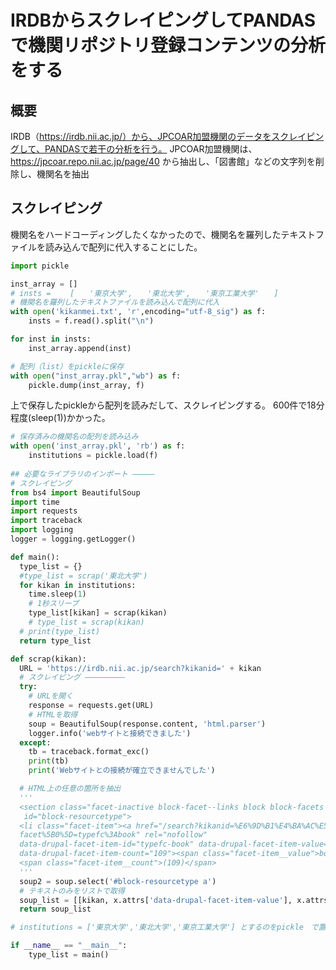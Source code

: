 # IRDBからスクレイピングしてPANDASで機関リポジトリ登録コンテンツの分析をする
## 概要
IRDB（https://irdb.nii.ac.jp/）から、JPCOAR加盟機関のデータをスクレイピングして、PANDASで若干の分析を行う。
JPCOAR加盟機関は、https://jpcoar.repo.nii.ac.jp/page/40 から抽出し、「図書館」などの文字列を削除し、機関名を抽出

## スクレイピング
機関名をハードコーディングしたくなかったので、機関名を羅列したテキストファイルを読み込んで配列に代入することにした。
```python
import pickle

inst_array = []
# insts = 　　[　　'東京大学',　　'東北大学',　　'東京工業大学'　　]
# 機関名を羅列したテキストファイルを読み込んで配列に代入
with open('kikanmei.txt', 'r',encoding="utf-8_sig") as f:
    insts = f.read().split("\n")

for inst in insts:
    inst_array.append(inst)

# 配列（list）をpickleに保存
with open("inst_array.pkl","wb") as f:
    pickle.dump(inst_array, f)
```

上で保存したpickleから配列を読みだして、スクレイピングする。
600件で18分程度(sleep(1))かかった。

```python
# 保存済みの機関名の配列を読み込み
with open('inst_array.pkl', 'rb') as f:
    institutions = pickle.load(f)
    
## 必要なライブラリのインポート ————–
# スクレイピング
from bs4 import BeautifulSoup
import time
import requests
import traceback
import logging
logger = logging.getLogger()

def main():
  type_list = {}
  #type_list = scrap('東北大学')
  for kikan in institutions:
    time.sleep(1)
    # 1秒スリープ
    type_list[kikan] = scrap(kikan)
    # type_list = scrap(kikan)
  # print(type_list)
  return type_list

def scrap(kikan):
  URL = 'https://irdb.nii.ac.jp/search?kikanid=' + kikan
  # スクレイピング —————————
  try:
    # URLを開く
    response = requests.get(URL)
    # HTMLを取得
    soup = BeautifulSoup(response.content, 'html.parser')
    logger.info('webサイトと接続できました')
  except:
    tb = traceback.format_exc()
    print(tb)
    print('Webサイトとの接続が確立できませんでした')

  # HTML上の任意の箇所を抽出
  '''
  <section class="facet-inactive block-facet--links block block-facets block-facet-blockresourcetype clearfix"
   id="block-resourcetype">
  <li class="facet-item"><a href="/search?kikanid=%E6%9D%B1%E4%BA%AC%E5%A4%A7%E5%AD%A6&amp;
  facet%5B0%5D=typefc%3Abook" rel="nofollow" 
  data-drupal-facet-item-id="typefc-book" data-drupal-facet-item-value="book"
  data-drupal-facet-item-count="109"><span class="facet-item__value">book</span>
  <span class="facet-item__count">(109)</span>
  '''
  soup2 = soup.select('#block-resourcetype a')
  # テキストのみをリストで取得
  soup_list = [[kikan, x.attrs['data-drupal-facet-item-value'], x.attrs['data-drupal-facet-item-count']] for x in soup2]
  return soup_list

# institutions = ['東京大学','東北大学','東京工業大学'] とするのをpickle　で置き換えている

if __name__ == "__main__":
    type_list = main()
```